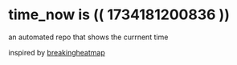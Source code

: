 # time_now is (( 1734181200836 ))

an automated repo that shows the currnent time

inspired by [breakingheatmap](https://github.com/breakingheatmap/breakingheatmap)